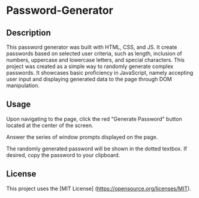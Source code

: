 # Password-Generator

## Description

This password generator was built with HTML, CSS, and JS. It create passwords based on selected user criteria, such as length, inclusion of numbers, uppercase and lowercase letters, and special characters. 
This project was created as a simple way to randomly generate complex passwords. It showcases basic proficiency in JavaScript, namely accepting user input and displaying generated data to the page through DOM manipulation.

## Usage

Upon navigating to the page, click the red "Generate Password" button located at the center of the screen.

Answer the series of window prompts displayed on the page.

The randomly generated password will be shown in the dotted textbox. If desired, copy the password to your clipboard.

## License
This project uses the [MIT License] (https://opensource.org/licenses/MIT).